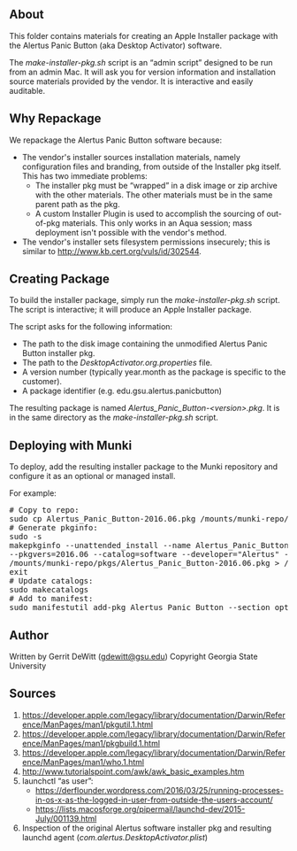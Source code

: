 About
----------
This folder contains materials for creating an Apple Installer package with the Alertus Panic Button (aka Desktop Activator) software.

The _make-installer-pkg.sh_ script is an “admin script” designed to be run from an admin Mac.  It will ask you for version information and installation source materials provided by the vendor.  It is interactive and easily auditable.

Why Repackage
----------
We repackage the Alertus Panic Button software because:
   * The vendor's installer sources installation materials, namely configuration files and branding, from outside of the Installer pkg itself.  This has two immediate problems:
      * The installer pkg must be “wrapped” in a disk image or zip archive with the other materials.  The other materials must be in the same parent path as the pkg.
      * A custom Installer Plugin is used to accomplish the sourcing of out-of-pkg materials.  This only works in an Aqua session; mass deployment isn't possible with the vendor's method.
   * The vendor's installer sets filesystem permissions insecurely; this is similar to http://www.kb.cert.org/vuls/id/302544.

Creating Package
----------
To build the installer package, simply run the _make-installer-pkg.sh_ script.  The script is interactive; it will produce an Apple Installer package.

The script asks for the following information:
   * The path to the disk image containing the unmodified Alertus Panic Button installer pkg.
   * The path to the _DesktopActivator.org.properties_ file.
   * A version number (typically year.month as the package is specific to the customer).
   * A package identifier (e.g. edu.gsu.alertus.panicbutton)

The resulting package is named _Alertus_Panic_Button-&lt;version&gt;.pkg_.  It is in the same directory as the _make-installer-pkg.sh_ script.

Deploying with Munki
----------
To deploy, add the resulting installer package to the Munki repository and configure it as an optional or managed install.

For example:
<pre>
# Copy to repo:
sudo cp Alertus_Panic_Button-2016.06.pkg /mounts/munki-repo/pkgs/
# Generate pkginfo:
sudo -s
makepkginfo --unattended_install --name Alertus_Panic_Button --displayname="Alertus Panic Button" \
--pkgvers=2016.06 --catalog=software --developer="Alertus" --category="Alertus" \
/mounts/munki-repo/pkgs/Alertus_Panic_Button-2016.06.pkg > /mounts/munki-repo/pkgsinfo/Alertus_Panic_Button-2016.06
exit
# Update catalogs:
sudo makecatalogs
# Add to manifest:
sudo manifestutil add-pkg Alertus_Panic_Button --section optional_installs --manifest some_manifest
</pre>

Author
----------
Written by Gerrit DeWitt (gdewitt@gsu.edu)
Copyright Georgia State University

Sources
----------
1. https://developer.apple.com/legacy/library/documentation/Darwin/Reference/ManPages/man1/pkgutil.1.html
2. https://developer.apple.com/legacy/library/documentation/Darwin/Reference/ManPages/man1/pkgbuild.1.html
3. https://developer.apple.com/legacy/library/documentation/Darwin/Reference/ManPages/man1/who.1.html
4. http://www.tutorialspoint.com/awk/awk_basic_examples.htm
5. launchctl “as user”:
   * https://derflounder.wordpress.com/2016/03/25/running-processes-in-os-x-as-the-logged-in-user-from-outside-the-users-account/
   * https://lists.macosforge.org/pipermail/launchd-dev/2015-July/001139.html
6. Inspection of the original Alertus software installer pkg and resulting launchd agent (_com.alertus.DesktopActivator.plist_)
